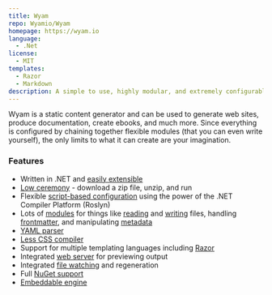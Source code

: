 ```yaml
---
title: Wyam
repo: Wyamio/Wyam
homepage: https://wyam.io
language:
  - .Net
license:
  - MIT
templates:
  - Razor
  - Markdown
description: A simple to use, highly modular, and extremely configurable static content generator.
---
```


Wyam is a static content generator and can be used to generate web sites, produce documentation, create ebooks, and much more. Since everything is configured by chaining together flexible modules (that you can even write yourself), the only limits to what it can create are your imagination.

### Features

- Written in .NET and [easily extensible](https://wyam.io/knowledgebase/writing-a-module)
- [Low ceremony](https://wyam.io/getting-started/installation) - download a zip file, unzip, and run
- Flexible [script-based configuration](https://wyam.io/getting-started/configuration) using the power of the .NET Compiler Platform (Roslyn)
- Lots of [modules](https://wyam.io/modules) for things like [reading](https://wyam.io/modules/readfiles) and [writing](https://wyam.io/modules/writefiles) files, handling [frontmatter](https://wyam.io/modules/frontmatter), and manipulating [metadata](https://wyam.io/modules/metadata)
- [YAML parser](https://wyam.io/modules/yaml)
- [Less CSS compiler](https://wyam.io/modules/less)
- Support for multiple templating languages including [Razor](https://wyam.io/modules/razor)
- Integrated [web server](https://wyam.io/getting-started/usage) for previewing output
- Integrated [file watching](https://wyam.io/getting-started/usage) and regeneration
- Full [NuGet support](https://wyam.io/getting-started/configuration#nuget)
- [Embeddable engine](https://wyam.io/knowledgebase/embedded-use)
